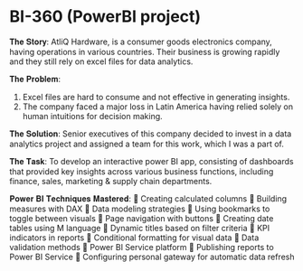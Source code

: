 # BI-360 (PowerBI project)

𝐓𝐡𝐞 𝐒𝐭𝐨𝐫𝐲:
AtliQ Hardware, is a consumer goods electronics company, having operations in various countries. Their business is growing rapidly and they still rely on excel files for data analytics.

𝐓𝐡𝐞 𝐏𝐫𝐨𝐛𝐥𝐞𝐦: 
1. Excel files are hard to consume and not effective in generating insights.
2. The company faced a major loss in Latin America having relied solely on human intuitions for decision making.

𝐓𝐡𝐞 𝐒𝐨𝐥𝐮𝐭𝐢𝐨𝐧:
Senior executives of this company decided to invest in a data analytics project and assigned a team for this work, which I was a part of.
 
𝐓𝐡𝐞 𝐓𝐚𝐬𝐤:
To develop an interactive power BI app, consisting of dashboards that provided key insights across various business functions, including finance, sales, marketing & supply chain departments.

𝐏𝐨𝐰𝐞𝐫 𝐁𝐈 𝐓𝐞𝐜𝐡𝐧𝐢𝐪𝐮𝐞𝐬 𝐌𝐚𝐬𝐭𝐞𝐫𝐞𝐝:
🔸 Creating calculated columns
🔸 Building measures with DAX
🔸 Data modeling strategies
🔸 Using bookmarks to toggle between visuals
🔸 Page navigation with buttons
🔸 Creating date tables using M language
🔸 Dynamic titles based on filter criteria
🔸 KPI indicators in reports
🔸 Conditional formatting for visual data
🔸 Data validation methods
🔸 Power BI Service platform
🔸 Publishing reports to Power BI Service
🔸 Configuring personal gateway for automatic data refresh
